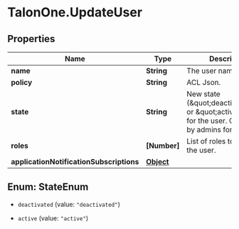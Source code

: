 # TalonOne.UpdateUser

## Properties

Name | Type | Description | Notes
------------ | ------------- | ------------- | -------------
**name** | **String** | The user name. | [optional] 
**policy** | **String** | ACL Json. | [optional] 
**state** | **String** | New state (\&quot;deactivated\&quot; or \&quot;active\&quot;) for the user. Only usable by admins for the user. | [optional] 
**roles** | **[Number]** | List of roles to assign to the user. | [optional] 
**applicationNotificationSubscriptions** | [**Object**](.md) |  | [optional] 



## Enum: StateEnum


* `deactivated` (value: `"deactivated"`)

* `active` (value: `"active"`)




